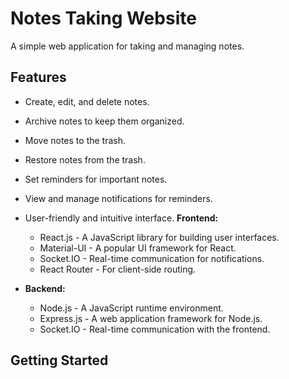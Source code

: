 # Notes Taking Website

A simple web application for taking and managing notes.

## Features

- Create, edit, and delete notes.
- Archive notes to keep them organized.
- Move notes to the trash.
- Restore notes from the trash.
- Set reminders for important notes.
- View and manage notifications for reminders.
- User-friendly and intuitive interface.
  **Frontend:**

  - React.js - A JavaScript library for building user interfaces.
  - Material-UI - A popular UI framework for React.
  - Socket.IO - Real-time communication for notifications.
  - React Router - For client-side routing.

- **Backend:**
  - Node.js - A JavaScript runtime environment.
  - Express.js - A web application framework for Node.js.
  - Socket.IO - Real-time communication with the frontend.

## Getting Started
